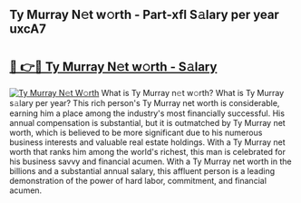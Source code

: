 ## Ty Murray N𝚎t w𝚘rth - Part-xfl S𝚊lary per year uxcA7

# <h2><a href="http://gc1fc5z.nevu.top/?p=Ty+Murray">🔗 👉🔴 Ty Murray N𝚎t w𝚘rth - S𝚊lary</a></h2>

[![Ty Murray N𝚎t W𝚘rth](https://i.imgur.com/Oavwk0R.jpeg)](http://gc1fc5z.nevu.top/?p=Ty+Murray)
What is Ty Murray n𝚎t w𝚘rth? What is Ty Murray s𝚊lary per year?
This rich person's Ty Murray net worth is considerable, earning him a place among the industry's most financially successful. His annual compensation is substantial, but it is outmatched by Ty Murray net worth, which is believed to be more significant due to his numerous business interests and valuable real estate holdings. With a Ty Murray net worth that ranks him among the world's richest, this man is celebrated for his business savvy and financial acumen. With a Ty Murray net worth in the billions and a substantial annual salary, this affluent person is a leading demonstration of the power of hard labor, commitment, and financial acumen.
